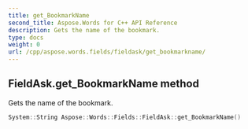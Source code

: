 ```yaml
---
title: get_BookmarkName
second_title: Aspose.Words for C++ API Reference
description: Gets the name of the bookmark. 
type: docs
weight: 0
url: /cpp/aspose.words.fields/fieldask/get_bookmarkname/
---
```

## FieldAsk.get_BookmarkName method


Gets the name of the bookmark.

```cpp
System::String Aspose::Words::Fields::FieldAsk::get_BookmarkName()
```

